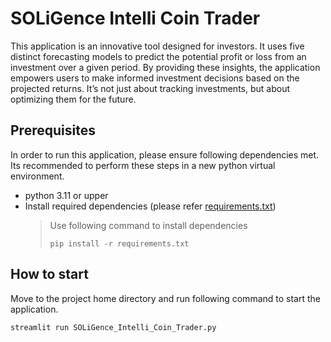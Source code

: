# SOLiGence Intelli Coin Trader
This application is an innovative tool designed for investors. It uses five distinct forecasting models to predict the potential profit or loss from an investment over a given period. By providing these insights, the application empowers users to make informed investment decisions based on the projected returns. It’s not just about tracking investments, but about optimizing them for the future.

## Prerequisites
In order to run this application, please ensure following dependencies met. Its recommended to perform these steps in a new python virtual environment.

* python 3.11 or upper
* Install required dependencies (please refer [requirements.txt](requirements.txt))
    > Use following command to install dependencies 
    >
    > `pip install -r requirements.txt`

## How to start
Move to the project home directory and run following command to start the application.

```bash
streamlit run SOLiGence_Intelli_Coin_Trader.py
```
